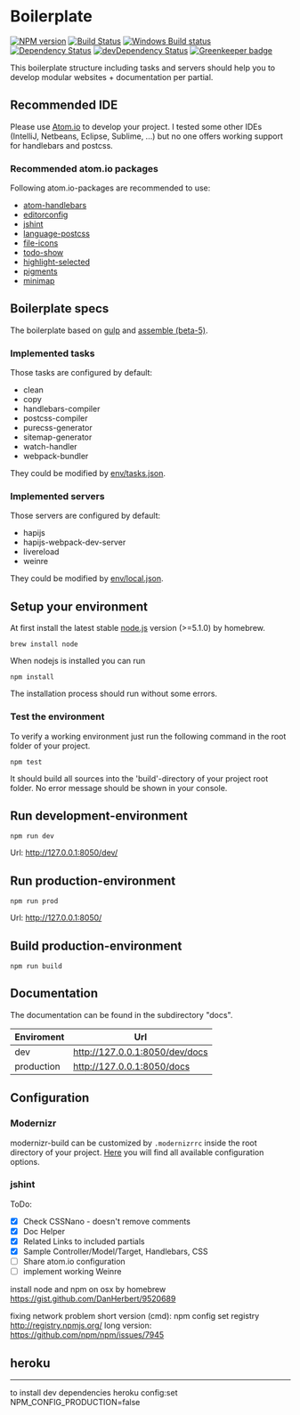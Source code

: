 # Boilerplate

[![NPM version](https://badge.fury.io/gh/GrabarzUndPartner%2gp-boilerplate.svg)](https://badge.fury.io/gh/GrabarzUndPartner%2gp-boilerplate)
[![Build Status](https://img.shields.io/travis/GrabarzUndPartner/gp-boilerplate.svg?style=flat&label=Linux%20build)](https://travis-ci.org/GrabarzUndPartner/gp-boilerplate)
[![Windows Build status](https://img.shields.io/appveyor/ci/GrabarzUndPartner/gp-boilerplate.svg?style=flat&label=Windows%20build)](https://ci.appveyor.com/project/GrabarzUndPartner/gp-boilerplate)
[![Dependency Status](https://img.shields.io/david/GrabarzUndPartner/gp-boilerplate.svg?style=flat)](https://david-dm.org/GrabarzUndPartner/gp-boilerplate)
[![devDependency Status](https://img.shields.io/david/dev/GrabarzUndPartner/gp-boilerplate.svg?style=flat)](https://david-dm.org/GrabarzUndPartner/gp-boilerplate#info=devDependencies) [![Greenkeeper badge](https://badges.greenkeeper.io/GrabarzUndPartner/gp-boilerplate.svg)](https://greenkeeper.io/)

This boilerplate structure including tasks and servers should help you to develop modular websites + documentation per partial.

## Recommended IDE

Please use [Atom.io](https://atom.io/) to develop your project.
I tested some other IDEs (IntelliJ, Netbeans, Eclipse, Sublime, ...) but no one offers working support for handlebars and postcss.

### Recommended atom.io packages

Following atom.io-packages are recommended to use:

- [atom-handlebars](https://atom.io/packages/atom-handlebars)
- [editorconfig](https://atom.io/packages/editorconfig)
- [jshint](https://atom.io/packages/jshint)
- [language-postcss](https://atom.io/packages/language-postcss)
- [file-icons](https://atom.io/packages/file-icons)
- [todo-show](https://atom.io/packages/todo-show)
- [highlight-selected](https://atom.io/packages/highlight-selected)
- [pigments](https://atom.io/packages/pigments)
- [minimap](https://atom.io/packages/minimap)

## Boilerplate specs

The boilerplate based on [gulp](https://github.com/gulpjs/gulp) and [assemble (beta-5)](https://github.com/assemble/assemble).

### Implemented tasks

Those tasks are configured by default:

- clean
- copy
- handlebars-compiler
- postcss-compiler
- purecss-generator
- sitemap-generator
- watch-handler
- webpack-bundler

They could be modified by [env/tasks.json](./env/tasks.json).

### Implemented servers

Those servers are configured by default:

- hapijs
- hapijs-webpack-dev-server
- livereload
- weinre

They could be modified by [env/local.json](./env/local.json).

## Setup your environment

At first install the latest stable [node.js](https://nodejs.org/en/) version (>=5.1.0) by homebrew.

```
brew install node
```

When nodejs is installed you can run

```
npm install
```

The installation process should run without some errors.

### Test the environment

To verify a working environment just run the following command in the root folder of your project.

```
npm test
```

It should build all sources into the 'build'-directory of your project root folder. No error message should be shown in your console.

## Run development-environment

```
npm run dev
```

Url: http://127.0.0.1:8050/dev/

## Run production-environment

```
npm run prod
```

Url: http://127.0.0.1:8050/

## Build production-environment

```
npm run build
```

## Documentation

The documentation can be found in the subdirectory "docs".

| Enviroment | Url                            |
| ---------- | ------------------------------ |
| dev        | http://127.0.0.1:8050/dev/docs |
| production | http://127.0.0.1:8050/docs     |


## Configuration

### Modernizr

modernizr-build can be customized by `.modernizrrc` inside the root directory of your project. [Here](https://github.com/Modernizr/Modernizr/blob/master/lib/config-all.json) you will find all available configuration options.

### jshint

ToDo:

- [x] Check CSSNano - doesn't remove comments
- [x] Doc Helper
- [x] Related Links to included partials
- [x] Sample Controller/Model/Target, Handlebars, CSS
- [ ] Share atom.io configuration
- [ ] implement working Weinre

install node and npm on osx by homebrew
https://gist.github.com/DanHerbert/9520689

fixing network problem
short version (cmd): npm config set registry http://registry.npmjs.org/
long version: https://github.com/npm/npm/issues/7945

## heroku

---

to install dev dependencies
heroku config:set NPM_CONFIG_PRODUCTION=false
